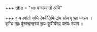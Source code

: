 +++
title = "०७ वन्वन्नवातो अभि"

+++
व॒न्वन्नवा॑तो अ॒भि दे॒ववी॑ति॒मिन्द्रा॑य सोम वृत्र॒हा प॑वस्व ।  
श॒ग्धि म॒हः पु॑रुश्च॒न्द्रस्य॑ रा॒यः सु॒वीर्य॑स्य॒ पत॑यः स्याम ॥